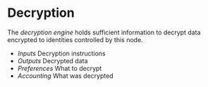 # Decryption


The _decryption engine_ holds sufficient information to decrypt data encrypted to identities controlled by this node.

- *Inputs*
    Decryption instructions
- *Outputs*
    Decrypted data
- *Preferences*
    What to decrypt
- *Accounting*
    What was decrypted
